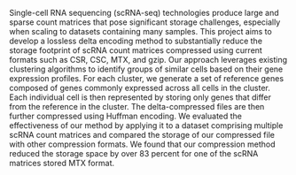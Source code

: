 Single-cell RNA sequencing (scRNA-seq) technologies produce large and sparse count matrices that pose significant storage challenges, especially when scaling to datasets containing many samples. This project aims to develop a lossless delta encoding method to substantially reduce the storage footprint of scRNA count matrices compressed using current formats such as CSR, CSC, MTX, and gzip. Our approach leverages existing clustering algorithms to identify groups of similar cells based on their gene expression profiles. For each cluster, we generate a set of reference genes composed of genes commonly expressed across all cells in the cluster. Each individual cell is then represented by storing only genes that differ from the reference in the cluster. The delta-compressed files are then further compressed using Huffman encoding. We evaluated the effectiveness of our method by applying it to a dataset comprising multiple scRNA count matrices and compared the storage of our compressed file with other compression formats. We found that our compression method reduced the storage space by over 83 percent for one of the scRNA matrices stored MTX format.
